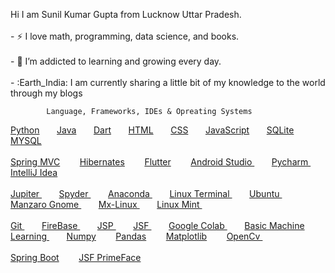 
Hi I am  Sunil Kumar Gupta from Lucknow Uttar Pradesh.<br><br/>
                         - :zap: I love math, programming, data science, and books.<br><br/>
                        - 🌱 I’m addicted to learning and growing every day.<br></br>
                        - :Earth_India: I am currently sharing a little bit of my knowledge to the world through my blogs
                       

            Language, Frameworks, IDEs & Opreating Systems
<!--   Python , Java , Dart , HTML , CSS JavaScript , SQLite , MySQL  -->

<a href="https://docs.python.org/3/">Python</a>&nbsp;&nbsp;&nbsp;&nbsp;&nbsp;&nbsp;
<a href="https://docs.oracle.com/en/java/">Java</a>&nbsp;&nbsp;&nbsp;&nbsp;&nbsp;&nbsp;
<a href="https://dart.dev/guides">Dart</a>&nbsp;&nbsp;&nbsp;&nbsp;&nbsp;&nbsp;
<a href="https://www.javatpoint.com/html-html-tag">HTML</a>&nbsp;&nbsp;&nbsp;&nbsp;&nbsp;&nbsp;
<a href="https://www.javatpoint.com/css-tutorial">CSS</a>&nbsp;&nbsp;&nbsp;&nbsp;&nbsp;&nbsp;
<a href="https://www.javatpoint.com/javascript-tutorial">JavaScript</a>&nbsp;&nbsp;&nbsp;&nbsp;&nbsp;&nbsp;
<a href="https://www.sqlite.org/docs.html">SQLite</a>&nbsp;&nbsp;&nbsp;&nbsp;&nbsp;&nbsp;
<a href="https://dev.mysql.com/doc/">MYSQL</a>  <br><br/>
<a href="https://docs.spring.io/spring-framework/docs/current/reference/html/">Spring MVC</a> &nbsp;&nbsp;&nbsp;&nbsp;&nbsp;&nbsp;
<a href="https://hibernate.org/orm/documentation/5.6/">Hibernates</a> &nbsp;&nbsp;&nbsp;&nbsp;&nbsp;&nbsp;
<a href="https://docs.flutter.dev/">Flutter</a> &nbsp;&nbsp;&nbsp;&nbsp;&nbsp;&nbsp;
<a href="https://developer.android.com/">Android Studio </a> &nbsp;&nbsp;&nbsp;&nbsp;&nbsp;&nbsp;
<a href="https://www.jetbrains.com/pycharm/download/">Pycharm </a> &nbsp;&nbsp;&nbsp;&nbsp;&nbsp;&nbsp;
<a href="https://www.jetbrains.com/idea/download/#section=windows">IntelliJ Idea  </a> <br><br/>
<a href="https://www.jetbrains.com/pycharm/download/">Jupiter </a> &nbsp;&nbsp;&nbsp;&nbsp;&nbsp;&nbsp;
<a href="https://www.jetbrains.com/pycharm/download/">Spyder  </a> &nbsp;&nbsp;&nbsp;&nbsp;&nbsp;&nbsp;
<a href="https://www.jetbrains.com/pycharm/download/">Anaconda </a> &nbsp;&nbsp;&nbsp;&nbsp;&nbsp;&nbsp;
<a href="https://www.jetbrains.com/pycharm/download/">Linux Terminal </a> &nbsp;&nbsp;&nbsp;&nbsp;&nbsp;&nbsp;
<a href="https://www.jetbrains.com/pycharm/download/">Ubuntu </a> &nbsp;&nbsp;&nbsp;&nbsp;&nbsp;&nbsp;
<a href="https://www.jetbrains.com/pycharm/download/">Manzaro Gnome </a> &nbsp;&nbsp;&nbsp;&nbsp;&nbsp;&nbsp;
<a href="https://www.jetbrains.com/pycharm/download/">Mx-Linux </a> &nbsp;&nbsp;&nbsp;&nbsp;&nbsp;&nbsp;
<a href="https://www.jetbrains.com/pycharm/download/">Linux Mint </a> &nbsp;&nbsp;&nbsp;&nbsp;&nbsp;&nbsp;<br><br/>
<a href="https://www.jetbrains.com/pycharm/download/">Git </a> &nbsp;&nbsp;&nbsp;&nbsp;&nbsp;&nbsp;
<a href="https://www.jetbrains.com/pycharm/download/">FireBase  </a> &nbsp;&nbsp;&nbsp;&nbsp;&nbsp;&nbsp;
<a href="https://www.jetbrains.com/pycharm/download/">JSP </a> &nbsp;&nbsp;&nbsp;&nbsp;&nbsp;&nbsp;
<a href="https://www.jetbrains.com/pycharm/download/">JSF  </a> &nbsp;&nbsp;&nbsp;&nbsp;&nbsp;&nbsp;
<a href="https://www.jetbrains.com/pycharm/download/">Google Colab </a> &nbsp;&nbsp;&nbsp;&nbsp;&nbsp;&nbsp;
<a href="https://www.jetbrains.com/pycharm/download/">Basic Machine Learning </a> &nbsp;&nbsp;&nbsp;&nbsp;&nbsp;&nbsp;
<a href="https://www.jetbrains.com/pycharm/download/">Numpy</a> &nbsp;&nbsp;&nbsp;&nbsp;&nbsp;&nbsp;
<a href="https://www.jetbrains.com/pycharm/download/">Pandas</a> &nbsp;&nbsp;&nbsp;&nbsp;&nbsp;&nbsp;
<a href="https://www.jetbrains.com/pycharm/download/">Matplotlib</a> &nbsp;&nbsp;&nbsp;&nbsp;&nbsp;&nbsp;
<a href="https://www.jetbrains.com/pycharm/download/">OpenCv </a> &nbsp;&nbsp;&nbsp;&nbsp;&nbsp;&nbsp;<br></br>
<a href="https://www.jetbrains.com/pycharm/download/">Spring Boot</a> &nbsp;&nbsp;&nbsp;&nbsp;&nbsp;&nbsp;
<a href="https://www.jetbrains.com/pycharm/download/">JSF PrimeFace</a> &nbsp;&nbsp;&nbsp;&nbsp;&nbsp;&nbsp;

          





